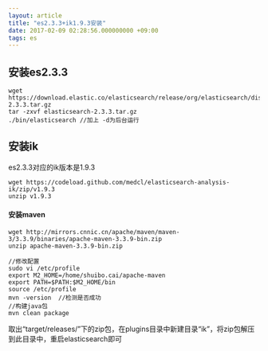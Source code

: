 ```yaml
---
layout: article
title: "es2.3.3+ik1.9.3安装"
date: 2017-02-09 02:28:56.000000000 +09:00
tags: es
---
```


## 安装es2.3.3
```
wget https://download.elastic.co/elasticsearch/release/org/elasticsearch/distribution/tar/elasticsearch/2.3.3/elasticsearch-2.3.3.tar.gz
tar -zxvf elasticsearch-2.3.3.tar.gz
./bin/elasticsearch //加上 -d为后台运行
```
## 安装ik
es2.3.3对应的ik版本是1.9.3

```
wget https://codeload.github.com/medcl/elasticsearch-analysis-ik/zip/v1.9.3
unzip v1.9.3
```
#### 安装maven
```
wget http://mirrors.cnnic.cn/apache/maven/maven-3/3.3.9/binaries/apache-maven-3.3.9-bin.zip
unzip apache-maven-3.3.9-bin.zip

//修改配置
sudo vi /etc/profile
export M2_HOME=/home/shuibo.cai/apache-maven
export PATH=$PATH:$M2_HOME/bin
source /etc/profile
mvn -version  //检测是否成功
//构建java包
mvn clean package
```
取出“target/releases/”下的zip包，在plugins目录中新建目录“ik”，将zip包解压到此目录中，重启elasticsearch即可
